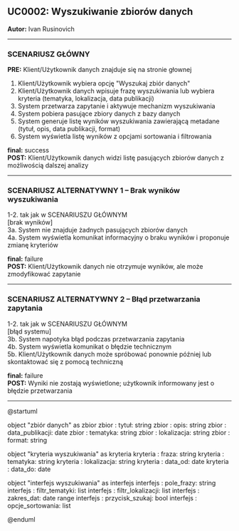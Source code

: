 ## UC0002: Wyszukiwanie zbiorów danych

**Autor:** Ivan Rusinovich

---

### SCENARIUSZ GŁÓWNY  
**PRE:** Klient/Użytkownik danych znajduje się na stronie głownej

1. Klient/Użytkownik wybiera opcję "Wyszukaj zbiór danych"
2. Klient/Użytkownik danych wpisuje frazę wyszukiwania lub wybiera kryteria (tematyka, lokalizacja, data publikacji)  
3. System przetwarza zapytanie i aktywuje mechanizm wyszukiwania  
4. System pobiera pasujące zbiory danych z bazy danych  
5. System generuje listę wyników wyszukiwania zawierającą metadane (tytuł, opis, data publikacji, format)  
6. System wyświetla listę wyników z opcjami sortowania i filtrowania  

**final:** success  
**POST:** Klient/Użytkownik danych widzi listę pasujących zbiorów danych z możliwością dalszej analizy  

---

### SCENARIUSZ ALTERNATYWNY 1 – Brak wyników wyszukiwania  
1-2. tak jak w SCENARIUSZU GŁÓWNYM  
[brak wyników]  
3a. System nie znajduje żadnych pasujących zbiorów danych  
4a. System wyświetla komunikat informacyjny o braku wyników i proponuje zmianę kryteriów  

**final:** failure  
**POST:** Klient/Użytkownik danych nie otrzymuje wyników, ale może zmodyfikować zapytanie  

---

### SCENARIUSZ ALTERNATYWNY 2 – Błąd przetwarzania zapytania  
1-2. tak jak w SCENARIUSZU GŁÓWNYM  
[błąd systemu]  
3b. System napotyka błąd podczas przetwarzania zapytania  
4b. System wyświetla komunikat o błędzie technicznym  
5b. Klient/Użytkownik danych może spróbować ponownie później lub skontaktować się z pomocą techniczną  

**final:** failure  
**POST:** Wyniki nie zostają wyświetlone; użytkownik informowany jest o błędzie przetwarzania  

---

@startuml

object "zbiór danych" as zbior
zbior : tytuł: string
zbior : opis: string
zbior : data_publikacji: date
zbior : tematyka: string
zbior : lokalizacja: string
zbior : format: string

object "kryteria wyszukiwania" as kryteria
kryteria : fraza: string
kryteria : tematyka: string
kryteria : lokalizacja: string
kryteria : data_od: date
kryteria : data_do: date

object "interfejs wyszukiwania" as interfejs
interfejs : pole_frazy: string
interfejs : filtr_tematyki: list
interfejs : filtr_lokalizacji: list
interfejs : zakres_dat: date range
interfejs : przycisk_szukaj: bool
interfejs : opcje_sortowania: list

@enduml
